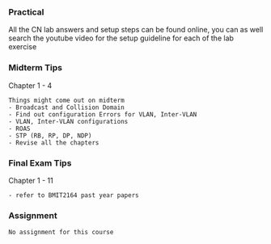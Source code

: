 ### Practical
All the CN lab answers and setup steps can be found online, you can as well search the youtube video for the setup guideline for each of the lab exercise

### Midterm Tips
Chapter 1 - 4
```
Things might come out on midterm
- Broadcast and Collision Domain
- Find out configuration Errors for VLAN, Inter-VLAN
- VLAN, Inter-VLAN configurations
- ROAS
- STP (RB, RP, DP, NDP)
- Revise all the chapters
```
### Final Exam Tips

Chapter 1 - 11
```
- refer to BMIT2164 past year papers
```
### Assignment
```
No assignment for this course
```
